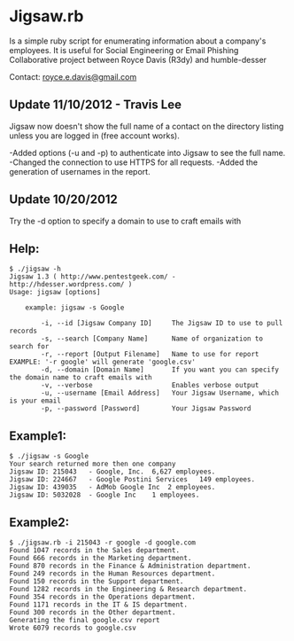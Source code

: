 Jigsaw.rb 
=========
Is a simple ruby script for enumerating information about a company's employees.
It is useful for Social Engineering or Email Phishing
Collaborative project between Royce Davis (R3dy) and humble-desser 

Contact: royce.e.davis@gmail.com

Update 11/10/2012 - Travis Lee
-----------------
Jigsaw now doesn't show the full name of a contact on the directory listing unless you are logged in (free account works).

-Added options (-u and -p) to authenticate into Jigsaw to see the full name. 
-Changed the connection to use HTTPS for all requests.
-Added the generation of usernames in the report.


Update 10/20/2012
-----------------
Try the -d option to specify a domain to use to craft emails with


Help:
-----
	$ ./jigsaw -h
	Jigsaw 1.3 ( http://www.pentestgeek.com/ - http://hdesser.wordpress.com/ )
	Usage: jigsaw [options]

		example: jigsaw -s Google

    		-i, --id [Jigsaw Company ID]     The Jigsaw ID to use to pull records
    		-s, --search [Company Name]      Name of organization to search for
    		-r, --report [Output Filename]   Name to use for report EXAMPLE: '-r google' will generate 'google.csv'
    		-d, --domain [Domain Name]       If you want you can specify the domain name to craft emails with
    		-v, --verbose                    Enables verbose output
    		-u, --username [Email Address]   Your Jigsaw Username, which is your email
    		-p, --password [Password]        Your Jigsaw Password
Example1:
---------
	$ ./jigsaw -s Google
	Your search returned more then one company
	Jigsaw ID: 215043	- Google, Inc.	6,627 employees.
	Jigsaw ID: 224667	- Google Postini Services	149 employees.
	Jigsaw ID: 439035	- AdMob Google Inc	2 employees.
	Jigsaw ID: 5032028	- Google Inc	1 employees.


Example2:
---------
	$ ./jigsaw.rb -i 215043 -r google -d google.com
	Found 1047 records in the Sales department.
	Found 666 records in the Marketing department.
	Found 870 records in the Finance & Administration department.
	Found 249 records in the Human Resources department.
	Found 150 records in the Support department.
	Found 1282 records in the Engineering & Research department.
	Found 354 records in the Operations department.
	Found 1171 records in the IT & IS department.
	Found 300 records in the Other department.
	Generating the final google.csv report
	Wrote 6079 records to google.csv
